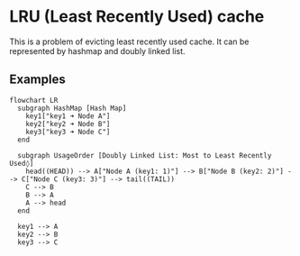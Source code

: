 # LRU (Least Recently Used) cache

This is a problem of evicting least recently used cache. It can be represented by hashmap and doubly linked list.

## Examples

```mermaid
flowchart LR
  subgraph HashMap [Hash Map]
    key1["key1 ➜ Node A"]
    key2["key2 ➜ Node B"]
    key3["key3 ➜ Node C"]
  end

  subgraph UsageOrder [Doubly Linked List: Most to Least Recently Used◊]
    head((HEAD)) --> A["Node A (key1: 1)"] --> B["Node B (key2: 2)"] --> C["Node C (key3: 3)"] --> tail((TAIL))
    C --> B
    B --> A
    A --> head
  end

  key1 --> A
  key2 --> B
  key3 --> C
```
